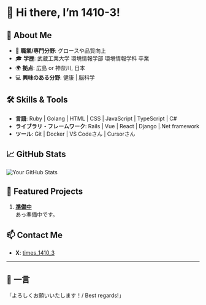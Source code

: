 # 👋 Hi there, I’m 1410-3!

## 🚀 About Me
- 🌟 **職業/専門分野**: グロースや品質向上
- 🎓 **学歴**: 武蔵工業大学 環境情報学部 環境情報学科 卒業
- 🌍 **拠点**: 広島 or 神奈川, 日本
- 💻 **興味のある分野**: 健康 | 脳科学

## 🛠️ Skills & Tools
- **言語**: Ruby | Golang | HTML | CSS | JavaScript | TypeScript | C#
- **ライブラリ・フレームワーク**: Rails | Vue | React | Django |.Net framework 
- **ツール**: Git | Docker | VS Codeさん | Cursorさん

## 📈 GitHub Stats
![Your GitHub Stats](https://github-readme-stats.vercel.app/api?username=1410-3&show_icons=true&theme=radical)

## 🌟 Featured Projects
1. [**準備中**](リンク)  
   あっ準備中です。

## 📫 Contact Me
- **X**: [times_1410_3](https://x.com/times_1410_3)

---

## 💬 一言
「よろしくお願いいたします！/ Best regards!」
